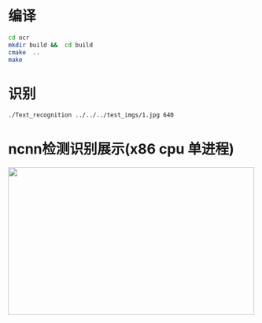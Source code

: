 

# 编译
``` Bash
cd ocr 
mkdir build &&  cd build 
cmake  ..
make 
```
# 识别
``` Bash
./Text_recognition ../../../test_imgs/1.jpg 640
```

# ncnn检测识别展示(x86 cpu 单进程)

<img width="500" height="300" src="https://github.com/ouyanghuiyu/chineseocr_lite/blob/onnx/ncnn_project/ocr/res_imgs/result.jpg"/>



